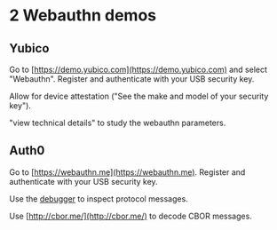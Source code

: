 # 2 Webauthn demos

## Yubico

Go to [https://demo.yubico.com](https://demo.yubico.com) and select "Webauthn".
Register and authenticate with your USB security key.

Allow for device attestation ("See the make and model of your security key").

"view technical details" to study the webauthn parameters.

## Auth0

Go to [https://webauthn.me](https://webauthn.me).
Register and authenticate with your USB security key.

Use the [debugger](https://webauthn.me/debugger) to inspect protocol messages.

Use [http://cbor.me/](http://cbor.me/) to decode CBOR messages.
